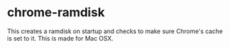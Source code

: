 chrome-ramdisk
==============

This creates a ramdisk on startup and checks to make sure Chrome's cache is set to it. This is made for Mac OSX.
